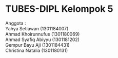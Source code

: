 # TUBES-DIPL Kelompok 5
Anggota :<br>
Yahya Setiawan (1301184007) <br>
Ahmad Khoirunnufus (1301180069) <br>
Ahmad Syafiq Abiyyu (1301181202) <br>
Gempur Bayu Aji (1301184431) <br>
Christina Natalia (1301180131) <br>
